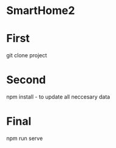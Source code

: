 # SmartHome2

# First
git clone project

# Second
npm install - to update all neccesary data

# Final
npm run serve
